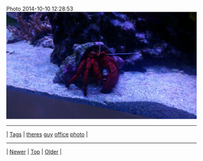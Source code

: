 <!--
title: Photo 2014-10-10 12
date: 2020-06-28T15:00:41.559Z
tags: theres, guy, office, photo
-->











Photo 2014-10-10 12:28:53
![](99641002932-0.jpg)

<!--BOTTOM-POST-NAVIGATION-->
---

| [Tags](tags.md) | [theres](tag-theres.md) [guy](tag-guy.md) [office](tag-office.md) [photo](tag-photo.md) |

---

| [Newer](99632990707.md) | [Top](index.md) | [Older](99810542427.md) |